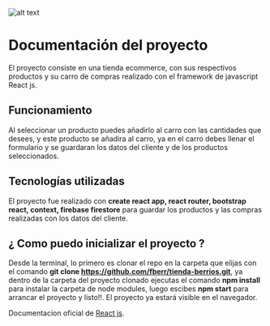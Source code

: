 ![alt text](https://blogger.googleusercontent.com/img/a/AVvXsEggx6wlzphVD_W7b5qFHLfDc_KTp3twNzHluv2VNWdJiBKNsZ2e8_qz-GCIQ-SQ2tPC1lm80mJ4-MMQgF2CUDRnDvEPv1g92sKorrTR0fceK6Kn1X38iT-c-JMmiQYe42_HBrJyb-n96ejKB4-cW4v4dwGAjeF0OlhmgBYO-0aqiBSsn00r2IN-Nw)


# Documentación del proyecto

El proyecto consiste en una tienda ecommerce, con sus respectivos productos y su carro de compras realizado con el framework de javascript React js.

## Funcionamiento

Al seleccionar un producto puedes añadirlo al carro con las cantidades que desees, y este producto se añadira al carro, ya en el carro debes llenar el formulario y se guardaran los datos del cliente y de los productos seleccionados.


## Tecnologías utilizadas

El proyecto fue realizado con **create react app, react router, bootstrap react, context, firebase firestore** para guardar los productos y las compras realizadas con los datos del cliente.


## ¿ Como puedo inicializar el proyecto ?

Desde la terminal, lo primero es clonar el repo en la carpeta que elijas con el comando **git clone https://github.com/fberr/tienda-berrios.git**, ya dentro de la carpeta del proyecto clonado ejecutas el comando **npm install** para instalar la carpeta de node modules, luego escibes **npm start** para arrancar el proyecto y listo!!. El proyecto ya estará visible en el navegador.

Documentacion oficial de [React js](https://reactjs.org/).


